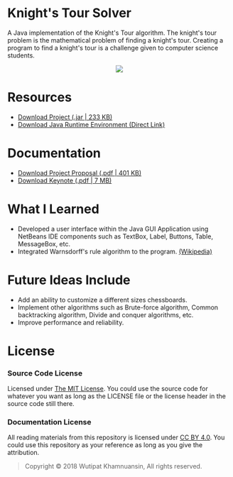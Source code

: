 # Knight's Tour Solver
A Java implementation of the Knight's Tour algorithm. The knight's tour problem is the mathematical problem of finding a knight's tour. Creating a program to find a knight's tour is a challenge given to computer science students.

<p align="center">
  <img src="https://bellmcp.github.io/img/Projects_KnightsTour.jpg" />
</p>

# Resources

* [Download Project (.jar | 233 KB)](bellmcp.github.io/work/KnightsTour_2.jar)
* [Download Java Runtime Environment (Direct Link)](https://www.java.com/en/download/)

# Documentation
* [Download Project Proposal (.pdf | 401 KB)](bellmcp.github.io/work/knightstour_final.pdf)
* [Download Keynote (.pdf | 7 MB)](bellmcp.github.io/work/knightstour_keynote.pdf)

# What I Learned

* Developed a user interface within the Java GUI Application using NetBeans IDE components such as TextBox, Label, Buttons, Table, MessageBox, etc.
* Integrated Warnsdorff's rule algorithm to the program. [(Wikipedia)](https://en.wikipedia.org/wiki/Knight%27s_tour)

# Future Ideas Include

* Add an ability to customize a different sizes chessboards.
* Implement other algorithms such as Brute-force algorithm, Common backtracking algorithm, Divide and conquer algorithms, etc.
* Improve performance and reliability.

# License

### Source Code License

Licensed under [The MIT License](https://github.com/bellmcp/Knights-Tour-Solver/blob/master/LICENSE). You could use the source code for whatever you want as long as the LICENSE file or the license header in the source code still there.

### Documentation License

All reading materials from this repository is licensed under [CC BY 4.0](https://creativecommons.org/licenses/by/4.0/). You could use this repository as your reference as long as you give the attribution.

> Copyright © 2018 Wutipat Khamnuansin, All rights reserved.
